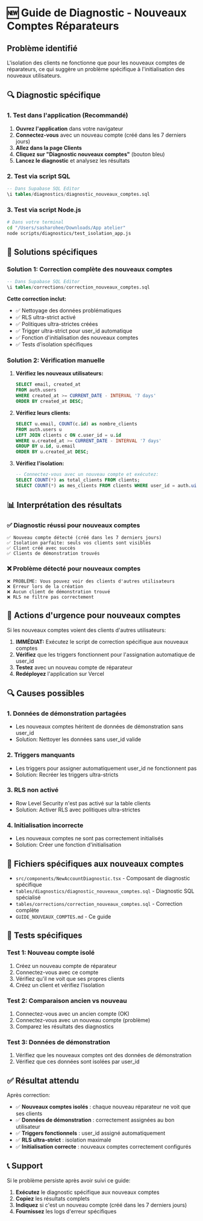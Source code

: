 # 🆕 Guide de Diagnostic - Nouveaux Comptes Réparateurs

## Problème identifié
L'isolation des clients ne fonctionne que pour les nouveaux comptes de réparateurs, ce qui suggère un problème spécifique à l'initialisation des nouveaux utilisateurs.

## 🔍 Diagnostic spécifique

### 1. **Test dans l'application (Recommandé)**

1. **Ouvrez l'application** dans votre navigateur
2. **Connectez-vous** avec un nouveau compte (créé dans les 7 derniers jours)
3. **Allez dans la page Clients**
4. **Cliquez sur "Diagnostic nouveaux comptes"** (bouton bleu)
5. **Lancez le diagnostic** et analysez les résultats

### 2. **Test via script SQL**

```sql
-- Dans Supabase SQL Editor
\i tables/diagnostics/diagnostic_nouveaux_comptes.sql
```

### 3. **Test via script Node.js**

```bash
# Dans votre terminal
cd "/Users/sasharohee/Downloads/App atelier"
node scripts/diagnostics/test_isolation_app.js
```

## 🔧 Solutions spécifiques

### **Solution 1: Correction complète des nouveaux comptes**

```sql
-- Dans Supabase SQL Editor
\i tables/corrections/correction_nouveaux_comptes.sql
```

**Cette correction inclut:**
- ✅ Nettoyage des données problématiques
- ✅ RLS ultra-strict activé
- ✅ Politiques ultra-strictes créées
- ✅ Trigger ultra-strict pour user_id automatique
- ✅ Fonction d'initialisation des nouveaux comptes
- ✅ Tests d'isolation spécifiques

### **Solution 2: Vérification manuelle**

1. **Vérifiez les nouveaux utilisateurs:**
   ```sql
   SELECT email, created_at 
   FROM auth.users 
   WHERE created_at >= CURRENT_DATE - INTERVAL '7 days'
   ORDER BY created_at DESC;
   ```

2. **Vérifiez leurs clients:**
   ```sql
   SELECT u.email, COUNT(c.id) as nombre_clients
   FROM auth.users u
   LEFT JOIN clients c ON c.user_id = u.id
   WHERE u.created_at >= CURRENT_DATE - INTERVAL '7 days'
   GROUP BY u.id, u.email
   ORDER BY u.created_at DESC;
   ```

3. **Vérifiez l'isolation:**
   ```sql
   -- Connectez-vous avec un nouveau compte et exécutez:
   SELECT COUNT(*) as total_clients FROM clients;
   SELECT COUNT(*) as mes_clients FROM clients WHERE user_id = auth.uid();
   ```

## 📊 Interprétation des résultats

### ✅ **Diagnostic réussi pour nouveaux comptes**
```
✅ Nouveau compte détecté (créé dans les 7 derniers jours)
✅ Isolation parfaite: seuls vos clients sont visibles
✅ Client créé avec succès
✅ Clients de démonstration trouvés
```

### ❌ **Problème détecté pour nouveaux comptes**
```
❌ PROBLÈME: Vous pouvez voir des clients d'autres utilisateurs
❌ Erreur lors de la création
❌ Aucun client de démonstration trouvé
❌ RLS ne filtre pas correctement
```

## 🚨 Actions d'urgence pour nouveaux comptes

Si les nouveaux comptes voient des clients d'autres utilisateurs:

1. **IMMÉDIAT:** Exécutez le script de correction spécifique aux nouveaux comptes
2. **Vérifiez** que les triggers fonctionnent pour l'assignation automatique de user_id
3. **Testez** avec un nouveau compte de réparateur
4. **Redéployez** l'application sur Vercel

## 🔍 Causes possibles

### **1. Données de démonstration partagées**
- Les nouveaux comptes héritent de données de démonstration sans user_id
- Solution: Nettoyer les données sans user_id valide

### **2. Triggers manquants**
- Les triggers pour assigner automatiquement user_id ne fonctionnent pas
- Solution: Recréer les triggers ultra-stricts

### **3. RLS non activé**
- Row Level Security n'est pas activé sur la table clients
- Solution: Activer RLS avec politiques ultra-strictes

### **4. Initialisation incorrecte**
- Les nouveaux comptes ne sont pas correctement initialisés
- Solution: Créer une fonction d'initialisation

## 📁 Fichiers spécifiques aux nouveaux comptes

- `src/components/NewAccountDiagnostic.tsx` - Composant de diagnostic spécifique
- `tables/diagnostics/diagnostic_nouveaux_comptes.sql` - Diagnostic SQL spécialisé
- `tables/corrections/correction_nouveaux_comptes.sql` - Correction complète
- `GUIDE_NOUVEAUX_COMPTES.md` - Ce guide

## 🎯 Tests spécifiques

### **Test 1: Nouveau compte isolé**
1. Créez un nouveau compte de réparateur
2. Connectez-vous avec ce compte
3. Vérifiez qu'il ne voit que ses propres clients
4. Créez un client et vérifiez l'isolation

### **Test 2: Comparaison ancien vs nouveau**
1. Connectez-vous avec un ancien compte (OK)
2. Connectez-vous avec un nouveau compte (problème)
3. Comparez les résultats des diagnostics

### **Test 3: Données de démonstration**
1. Vérifiez que les nouveaux comptes ont des données de démonstration
2. Vérifiez que ces données sont isolées par user_id

## ✅ Résultat attendu

Après correction:
- ✅ **Nouveaux comptes isolés** : chaque nouveau réparateur ne voit que ses clients
- ✅ **Données de démonstration** : correctement assignées au bon utilisateur
- ✅ **Triggers fonctionnels** : user_id assigné automatiquement
- ✅ **RLS ultra-strict** : isolation maximale
- ✅ **Initialisation correcte** : nouveaux comptes correctement configurés

## 📞 Support

Si le problème persiste après avoir suivi ce guide:

1. **Exécutez** le diagnostic spécifique aux nouveaux comptes
2. **Copiez** les résultats complets
3. **Indiquez** si c'est un nouveau compte (créé dans les 7 derniers jours)
4. **Fournissez** les logs d'erreur spécifiques
